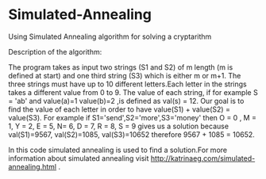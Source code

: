 # Simulated-Annealing
Using Simulated Annealing algorithm for solving a cryptarithm

Description of the algorithm:

The program takes as input two strings (S1 and S2) of m length (m is defined at start) and one third string (S3) which is either m or m+1.
The three strings must have up to 10 different letters.Each letter in the strings takes a different value from 0 to 9.
The value of each string, if for example  S = 'ab' and value(a)=1 value(b)=2  ,is defined as val(s) = 12.
Our goal is to find the value of each letter in order to have value(S1) + value(S2) = value(S3).
For example if S1='send',S2='more',S3='money' then  O = 0 , M = 1, Y = 2, E = 5, N= 6, D = 7, R = 8, S = 9 gives us a solution because  val(S1)=9567, val(S2)=1085, val(S3)=10652 therefore 9567 + 1085 = 10652.

In this code simulated annealing is used to find a solution.For more information about simulated annealing visit http://katrinaeg.com/simulated-annealing.html . 
